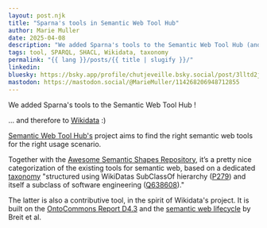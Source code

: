 ```yaml
---
layout: post.njk
title: "Sparna's tools in Semantic Web Tool Hub"
author: Marie Muller
date: 2025-04-08
description: "We added Sparna's tools to the Semantic Web Tool Hub (and therefore to Wikidata) !"
tags: tool, SPARQL, SHACL, Wikidata, taxonomy
permalink: "{{ lang }}/posts/{{ title | slugify }}/"
linkedin: 
bluesky: https://bsky.app/profile/chutjeveille.bsky.social/post/3lltd2jydkk2x
mastodon: https://mastodon.social/@MarieMuller/114268206948712855
---
```


<p class="lead">We added Sparna's tools to the Semantic Web Tool Hub !</p>

... and therefore to [Wikidata](https://www.wikidata.org/wiki/Q132649560) :)

[Semantic Web Tool Hub's](https://semantic-tool-hub.github.io/) project aims to find the right semantic web tools for the right usage scenario.

Together with the [Awesome Semantic Shapes Repository](https://www.sparna.fr/en/posts/awesome-semantic-shapes), it’s a pretty nice categorization of the existing tools for semantic web, based on a dedicated [taxonomy](https://github.com/semantic-tool-hub/SW-Tool-Hub-data) "structured using WikiDatas SubClassOf hierarchy ([P279](https://www.wikidata.org/wiki/Property:P279)) and itself a subclass of software engineering ([Q638608](https://www.wikidata.org/wiki/Q638608))."

The latter is also a contributive tool, in the spirit of Wikidata's project. It is built on the [OntoCommons Report D4.3](https://ontocommons.eu/deliverables) and the [semantic web lifecycle](https://doi.org/10.1007/978-3-031-14343-4_33) by Breit et al.